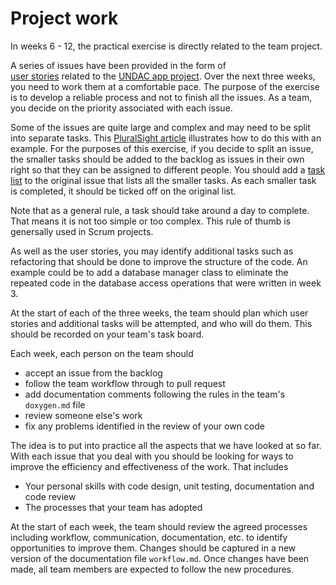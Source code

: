 # Project work

In weeks 6 - 12, the practical exercise is directly related to the team project. 

A series of issues have been provided in the form of  
[user stories](https://www.atlassian.com/agile/project-management/user-stories) related
to the [UNDAC app project](scenario.md). Over the next three weeks, you need to work 
them at a comfortable pace. The purpose of the exercise is to develop a reliable process
and not to finish all the issues. As a team, you decide on the priority associated with 
each issue.

Some of the issues are quite large and complex and may need to be split into separate tasks. 
This 
[PluralSight article](https://www.pluralsight.com/guides/break-down-agile-user-stories-into-tasks-and-estimate-level-of-effort)
illustrates how to do this with an example. For the purposes of this exercise, if you 
decide to split an issue, the smaller tasks should be added to the backlog as issues in
their own right so that they can be assigned to different people. You should add a 
[task list](https://docs.github.com/en/get-started/writing-on-github/working-with-advanced-formatting/about-task-lists)
to the original issue that lists all the smaller tasks. As each smaller task is completed,
it should be ticked off on the original list. 

Note that as a general rule, a task should take around a day to complete. That means it
is not too simple or too complex. This rule of thumb is genersally used in Scrum projects.

As well as the user stories, you may identify additional tasks such as refactoring that 
should be done to improve the structure of the code. An example could be to add a database 
manager class to eliminate the repeated code in the database access operations that were 
written in week 3.

At the start of each of the three weeks, the team should plan which user stories and 
additional tasks will be attempted, and who will do them. This should be recorded on
your team's task board.

Each week, each person on the team should 

* accept an issue from the backlog
* follow the team workflow through to pull request
* add documentation comments following the rules in the team's `doxygen.md` file
* review someone else's work
* fix any problems identified in the review of your own code

The idea is to put into practice all the aspects that we have looked at so far. With each 
issue that you deal with you should be looking for ways to improve the efficiency and 
effectiveness of the work. That includes

* Your personal skills with code design, unit testing, documentation and code review
* The processes that your team has adopted

At the start of each week, the team should review the agreed processes including workflow, 
communication, documentation, etc. to identify opportunities to improve them. Changes 
should be captured in a new version of the documentation file `workflow.md`. Once changes
have been made, all team members are expected to follow the new procedures.
